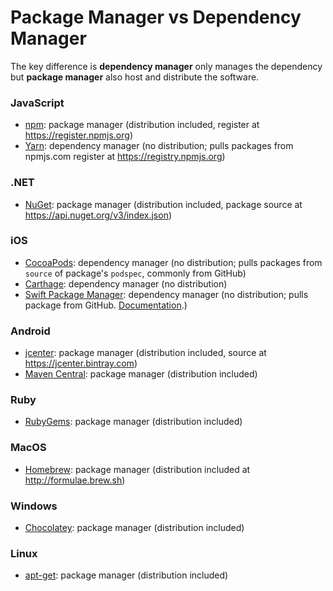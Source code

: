 # Package Manager vs Dependency Manager

The key difference is **dependency manager** only manages the dependency but **package manager** also host and distribute the software.

### JavaScript
- [npm](https://www.npmjs.com): package manager (distribution included, register at https://register.npmjs.org)
- [Yarn](https://yarnpkg.com): dependency manager (no distribution; pulls packages from npmjs.com register at https://registry.npmjs.org)

### .NET
- [NuGet](https://www.nuget.org): package manager (distribution included, package source at https://api.nuget.org/v3/index.json)

### iOS
- [CocoaPods](https://cocoapods.org): dependency manager (no distribution; pulls packages from `source` of package's `podspec`, commonly from GitHub)
- [Carthage](): dependency manager (no distribution)
- [Swift Package Manager](https://github.com/apple/swift-package-manager): dependency manager (no distribution; pulls package from GitHub. [Documentation](https://github.com/apple/swift-package-manager/blob/master/Documentation/Usage.md).)

### Android
- [jcenter](https://bintray.com/bintray/jcenter): package manager (distribution included, source at https://jcenter.bintray.com)
- [Maven Central](): package manager (distribution included)

### Ruby
- [RubyGems](https://rubygems.org): package manager (distribution included)

### MacOS
- [Homebrew](https://brew.sh): package manager (distribution included at http://formulae.brew.sh)

### Windows
- [Chocolatey](https://chocolatey.org): package manager (distribution included)

### Linux
- [apt-get](https://manpages.debian.org/stretch/apt/apt-get.8.en.html): package manager (distribution included)
